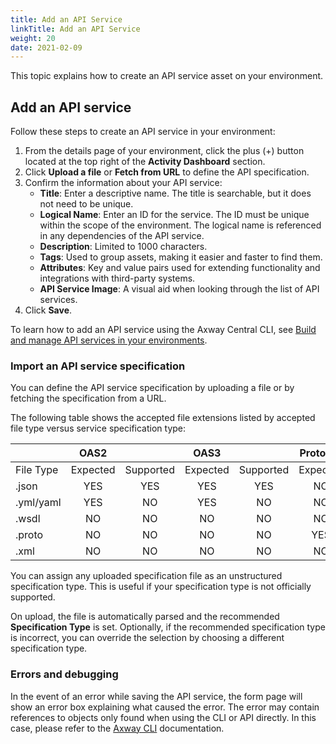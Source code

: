 ```yaml
---
title: Add an API Service
linkTitle: Add an API Service
weight: 20
date: 2021-02-09
---
```

This topic explains how to create an API service asset on your environment.

## Add an API service

Follow these steps to create an API service in your environment:

1. From the details page of your environment, click the plus (+) button located at the top right of the **Activity Dashboard** section.
2. Click **Upload a file** or **Fetch from URL** to define the API specification.
3. Confirm the information about your API service:
    * **Title**: Enter a descriptive name. The title is searchable, but it does not need to be unique.
    * **Logical Name**: Enter an ID for the service. The ID must be unique within the scope of the environment. The logical name is referenced in any dependencies of the API service.
    * **Description**: Limited to 1000 characters.
    * **Tags**: Used to group assets, making it easier and faster to find them.
    * **Attributes**: Key and value pairs used for extending functionality and integrations with third-party systems.
    * **API Service Image**: A visual aid when looking through the list of API services.
4. Click **Save**.

To learn how to add an API service using the Axway Central CLI, see [Build and manage API services in your environments](/docs/integrate_with_central/cli_central/cli_apiservices).

### Import an API service specification

You can define the API service specification by uploading a file or by fetching the specification from a URL.

The following table shows the accepted file extensions listed by accepted file type versus service specification type:

|           |   OAS2   |           |   OAS3   |           | Protobuf |           |   WSDL   |           |
| --------- | :------: | :-------: | :------: | :-------: | :------: | :-------: | :------: | :-------: |
| File Type | Expected | Supported | Expected | Supported | Expected | Supported | Expected | Supported |
| .json     |   YES    |    YES    |   YES    |    YES    |    NO    |    NO     |    NO    |    NO     |
| .yml/yaml |   YES    |    NO     |   YES    |    NO     |    NO    |    NO     |    NO    |    NO     |
| .wsdl     |    NO    |    NO     |    NO    |    NO     |    NO    |    NO     |   YES    |    YES    |
| .proto    |    NO    |    NO     |    NO    |    NO     |   YES    |    YES    |    NO    |    NO     |
| .xml      |    NO    |    NO     |    NO    |    NO     |    NO    |    NO     |    NO    |    YES    |

You can assign any uploaded specification file as an unstructured specification type. This is useful if your specification type is not officially supported.

On upload, the file is automatically parsed and the recommended **Specification Type** is set. Optionally, if the recommended specification type is incorrect, you can override the selection by choosing a different specification type.

### Errors and debugging

In the event of an error while saving the API service, the form page will show an error box explaining what caused the error. The error may contain references to objects only found when using the CLI or API directly. In this case, please refer to the [Axway CLI](/docs/integrate_with_central/cli_central/cli_apiservices) documentation.
